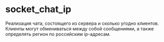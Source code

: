 # socket_chat_ip
Реализация чата, состоящего из сервера и сколько угодно клиентов. Клиенты могут обмениваться между собой сообщениями, а также определять регион по российским ip-адресам.
